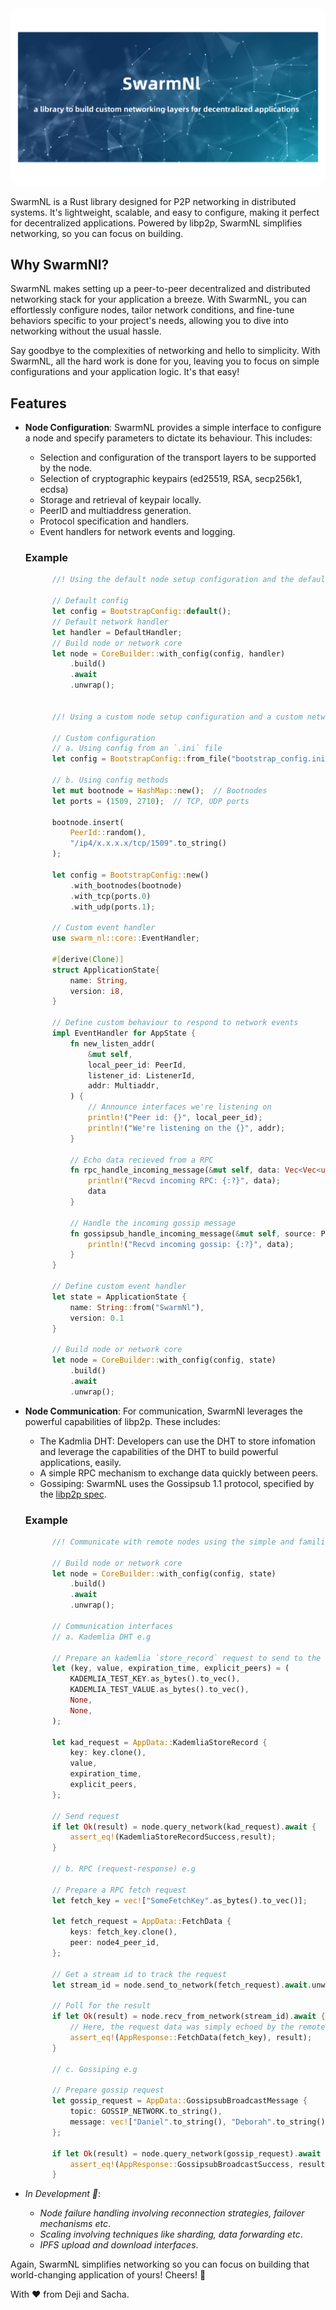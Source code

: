 <img src="https://github.com/algorealmInc/SwarmNL/blob/c3fe530350ec37755c64b47cba06361d39b3b095/SwarmNl.png" alt="SwarmNl" style="border-radius: 15px !important;">

SwarmNL is a Rust library designed for P2P networking in distributed systems. It's lightweight, scalable, and easy to configure, making it perfect for decentralized applications. Powered by libp2p, SwarmNL simplifies networking, so you can focus on building.

## Why SwarmNl?
SwarmNL makes setting up a peer-to-peer decentralized and distributed networking stack for your application a breeze. With SwarmNL, you can effortlessly configure nodes, tailor network conditions, and fine-tune behaviors specific to your project's needs, allowing you to dive into networking without the usual hassle.

Say goodbye to the complexities of networking and hello to simplicity. With SwarmNL, all the hard work is done for you, leaving you to focus on simple configurations and your application logic. It's that easy!

## Features

- **Node Configuration**: SwarmNL provides a simple interface to configure a node and specify parameters to dictate its behaviour. This includes:

  - Selection and configuration of the transport layers to be supported by the node.
  - Selection of cryptographic keypairs (ed25519, RSA, secp256k1, ecdsa)
  - Storage and retrieval of keypair locally.
  - PeerID and multiaddress generation.
  - Protocol specification and handlers.
  - Event handlers for network events and logging.

  ### Example

  ```rust
        //! Using the default node setup configuration and the default network event handler

        // Default config
        let config = BootstrapConfig::default();
        // Default network handler
        let handler = DefaultHandler;
        // Build node or network core
        let node = CoreBuilder::with_config(config, handler)
            .build()
            .await
            .unwrap();


        //! Using a custom node setup configuration and a custom network event handler

        // Custom configuration
        // a. Using config from an `.ini` file
        let config = BootstrapConfig::from_file("bootstrap_config.ini");

        // b. Using config methods
        let mut bootnode = HashMap::new();  // Bootnodes
        let ports = (1509, 2710);  // TCP, UDP ports

        bootnode.insert(
            PeerId::random(),
            "/ip4/x.x.x.x/tcp/1509".to_string()
        );

        let config = BootstrapConfig::new()
            .with_bootnodes(bootnode)
            .with_tcp(ports.0)
            .with_udp(ports.1);

        // Custom event handler
        use swarm_nl::core::EventHandler;

        #[derive(Clone)]
        struct ApplicationState{
            name: String,
            version: i8,
        }

        // Define custom behaviour to respond to network events
        impl EventHandler for AppState {
            fn new_listen_addr(
                &mut self,
                local_peer_id: PeerId,
                listener_id: ListenerId,
                addr: Multiaddr,
            ) {
                // Announce interfaces we're listening on
                println!("Peer id: {}", local_peer_id);
                println!("We're listening on the {}", addr);
            }

            // Echo data recieved from a RPC
            fn rpc_handle_incoming_message(&mut self, data: Vec<Vec<u8>>) -> Vec<Vec<u8>> {
                println!("Recvd incoming RPC: {:?}", data);
                data
            }

            // Handle the incoming gossip message
            fn gossipsub_handle_incoming_message(&mut self, source: PeerId, data: Vec<String>) {
                println!("Recvd incoming gossip: {:?}", data);
            }
        }

        // Define custom event handler
        let state = ApplicationState {
            name: String::from("SwarmNl"),
            version: 0.1
        }

        // Build node or network core
        let node = CoreBuilder::with_config(config, state)
            .build()
            .await
            .unwrap();

  ```

- **Node Communication**: For communication, SwarmNl leverages the powerful capabilities of libp2p. These includes:

  - The Kadmlia DHT: Developers can use the DHT to store infomation and leverage the capabilities of the DHT to build powerful applications, easily.
  - A simple RPC mechanism to exchange data quickly between peers.
  - Gossiping: SwarmNL uses the Gossipsub 1.1 protocol, specified by the [libp2p spec](https://github.com/libp2p/specs/blob/master/pubsub/gossipsub/gossipsub-v1.1.md).

  ### Example

  ```rust
        //! Communicate with remote nodes using the simple and familiar async-await paradigm.

        // Build node or network core
        let node = CoreBuilder::with_config(config, state)
            .build()
            .await
            .unwrap();

        // Communication interfaces
        // a. Kademlia DHT e.g

        // Prepare an kademlia `store_record` request to send to the network layer
        let (key, value, expiration_time, explicit_peers) = (
            KADEMLIA_TEST_KEY.as_bytes().to_vec(),
            KADEMLIA_TEST_VALUE.as_bytes().to_vec(),
            None,
            None,
        );

        let kad_request = AppData::KademliaStoreRecord {
            key: key.clone(),
            value,
            expiration_time,
            explicit_peers,
        };

        // Send request
        if let Ok(result) = node.query_network(kad_request).await {
            assert_eq!(KademliaStoreRecordSuccess,result);
  	    }

        // b. RPC (request-response) e.g

        // Prepare a RPC fetch request
        let fetch_key = vec!["SomeFetchKey".as_bytes().to_vec()];

        let fetch_request = AppData::FetchData {
            keys: fetch_key.clone(),
            peer: node4_peer_id,
        };

        // Get a stream id to track the request
        let stream_id = node.send_to_network(fetch_request).await.unwrap();

        // Poll for the result
        if let Ok(result) = node.recv_from_network(stream_id).await {
            // Here, the request data was simply echoed by the remote peer
            assert_eq!(AppResponse::FetchData(fetch_key), result);
        }

        // c. Gossiping e.g

        // Prepare gossip request
        let gossip_request = AppData::GossipsubBroadcastMessage {
            topic: GOSSIP_NETWORK.to_string(),
            message: vec!["Daniel".to_string(), "Deborah".to_string()],
        };

        if let Ok(result) = node.query_network(gossip_request).await {
            assert_eq!(AppResponse::GossipsubBroadcastSuccess, result);
        }

  ```

- _In Development 👷_:
  - _Node failure handling involving reconnection strategies, failover mechanisms etc_.
  - _Scaling involving techniques like sharding, data forwarding etc_.
  - _IPFS upload and download interfaces_.

Again, SwarmNL simplifies networking so you can focus on building that world-changing application of yours! Cheers! 🥂 

With ❤️ from Deji and Sacha.
